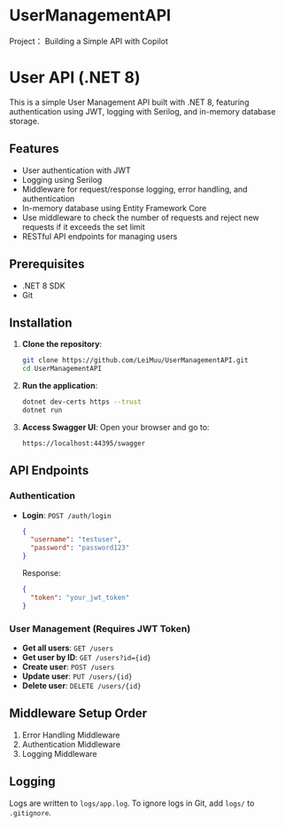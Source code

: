 # UserManagementAPI
Project： Building a Simple API with Copilot

# User API (.NET 8)

This is a simple User Management API built with .NET 8, featuring authentication using JWT, logging with Serilog, and in-memory database storage.

## Features
- User authentication with JWT
- Logging using Serilog
- Middleware for request/response logging, error handling, and authentication
- In-memory database using Entity Framework Core
- Use middleware to check the number of requests and reject new requests if it exceeds the set limit
- RESTful API endpoints for managing users

## Prerequisites
- .NET 8 SDK
- Git

## Installation

1. **Clone the repository**:
   ```sh
   git clone https://github.com/LeiMuu/UserManagementAPI.git
   cd UserManagementAPI
   ```

2. **Run the application**:
   ```sh
   dotnet dev-certs https --trust
   dotnet run
   ```

3. **Access Swagger UI**:
   Open your browser and go to:
   ```
   https://localhost:44395/swagger
   ```

## API Endpoints

### Authentication
- **Login**: `POST /auth/login`
  ```json
  {
    "username": "testuser",
    "password": "password123"
  }
  ```
  Response:
  ```json
  {
    "token": "your_jwt_token"
  }
  ```

### User Management (Requires JWT Token)
- **Get all users**: `GET /users`
- **Get user by ID**: `GET /users?id={id}`
- **Create user**: `POST /users`
- **Update user**: `PUT /users/{id}`
- **Delete user**: `DELETE /users/{id}`

## Middleware Setup Order
1. Error Handling Middleware
2. Authentication Middleware
3. Logging Middleware

## Logging
Logs are written to `logs/app.log`. To ignore logs in Git, add `logs/` to `.gitignore`.